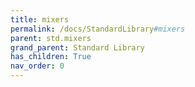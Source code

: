 ```yaml
---
title: mixers
permalink: /docs/StandardLibrary#mixers
parent: std.mixers
grand_parent: Standard Library
has_children: True
nav_order: 0
---
```


